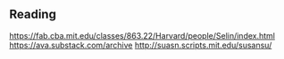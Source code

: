 <base href="./reading/">

## Reading

https://fab.cba.mit.edu/classes/863.22/Harvard/people/Selin/index.html
https://ava.substack.com/archive
http://suasn.scripts.mit.edu/susansu/
